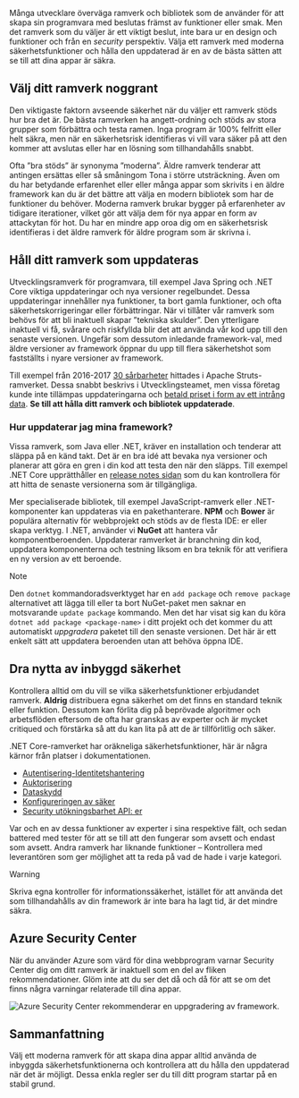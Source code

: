 Många utvecklare överväga ramverk och bibliotek som de använder för att skapa sin programvara med beslutas främst av funktioner eller smak. Men det ramverk som du väljer är ett viktigt beslut, inte bara ur en design och funktioner och från en _security_ perspektiv. Välja ett ramverk med moderna säkerhetsfunktioner och hålla den uppdaterad är en av de bästa sätten att se till att dina appar är säkra.

## <a name="choose-your-framework-carefully"></a>Välj ditt ramverk noggrant

Den viktigaste faktorn avseende säkerhet när du väljer ett ramverk stöds hur bra det är. De bästa ramverken ha angett-ordning och stöds av stora grupper som förbättra och testa ramen. Inga program är 100% felfritt eller helt säkra, men när en säkerhetsrisk identifieras vi vill vara säker på att den kommer att avslutas eller har en lösning som tillhandahålls snabbt.

Ofta ”bra stöds” är synonyma ”moderna”. Äldre ramverk tenderar att antingen ersättas eller så småningom Tona i större utsträckning. Även om du har betydande erfarenhet eller eller många appar som skrivits i en äldre framework kan du är det bättre att välja en modern bibliotek som har de funktioner du behöver. Moderna ramverk brukar bygger på erfarenheter av tidigare iterationer, vilket gör att välja dem för nya appar en form av attackytan för hot. Du har en mindre app oroa dig om en säkerhetsrisk identifieras i det äldre ramverk för äldre program som är skrivna i.

<!-- TODO: add link; Should we be pointing to other modules? -->
<!--
For more information on secure design and reducing threat surface, please see [Design For Security in Azure](../../design-for-security-in-azure/index.yml).
-->

## <a name="keep-your-framework-updated"></a>Håll ditt ramverk som uppdateras

Utvecklingsramverk för programvara, till exempel Java Spring och .NET Core viktiga uppdateringar och nya versioner regelbundet. Dessa uppdateringar innehåller nya funktioner, ta bort gamla funktioner, och ofta säkerhetskorrigeringar eller förbättringar. När vi tillåter vår ramverk som behövs för att bli inaktuell skapar ”tekniska skulder”. Den ytterligare inaktuell vi få, svårare och riskfyllda blir det att använda vår kod upp till den senaste versionen. Ungefär som dessutom inledande framework-val, med äldre versioner av framework öppnar du upp till flera säkerhetshot som fastställts i nyare versioner av framework.

Till exempel från 2016-2017 [30 sårbarheter](https://www.cvedetails.com/product/6117/Apache-Struts.html?vendor_id=45) hittades i Apache Struts-ramverket. Dessa snabbt beskrivs i Utvecklingsteamet, men vissa företag kunde inte tillämpas uppdateringarna och [betald priset i form av ett intrång data](https://www.zdnet.com/article/equifax-confirms-apache-struts-flaw-it-failed-to-patch-was-to-blame-for-data-breach/). **Se till att hålla ditt ramverk och bibliotek uppdaterade**.

### <a name="how-do-i-update-my-framework"></a>Hur uppdaterar jag mina framework?

Vissa ramverk, som Java eller .NET, kräver en installation och tenderar att släppa på en känd takt. Det är en bra idé att bevaka nya versioner och planerar att göra en gren i din kod att testa den när den släpps. Till exempel .NET Core upprätthåller en [release notes sidan](https://github.com/dotnet/core/tree/master/release-notes) som du kan kontrollera för att hitta de senaste versionerna som är tillgängliga.

Mer specialiserade bibliotek, till exempel JavaScript-ramverk eller .NET-komponenter kan uppdateras via en pakethanterare. **NPM** och **Bower** är populära alternativ för webbprojekt och stöds av de flesta IDE: er eller skapa verktyg. I .NET, använder vi **NuGet** att hantera vår komponentberoenden. Uppdaterar ramverket är branchning din kod, uppdatera komponenterna och testning liksom en bra teknik för att verifiera en ny version av ett beroende.

> [!NOTE]
> Den `dotnet` kommandoradsverktyget har en `add package` och `remove package` alternativet att lägga till eller ta bort NuGet-paket men saknar en motsvarande `update package` kommando. Men det har visat sig kan du köra `dotnet add package <package-name>` i ditt projekt och det kommer du att automatiskt _uppgradera_ paketet till den senaste versionen. Det här är ett enkelt sätt att uppdatera beroenden utan att behöva öppna IDE.

## <a name="take-advantage-of-built-in-security"></a>Dra nytta av inbyggd säkerhet

Kontrollera alltid om du vill se vilka säkerhetsfunktioner erbjudandet ramverk. **Aldrig** distribuera egna säkerhet om det finns en standard teknik eller funktion. Dessutom kan förlita dig på beprövade algoritmer och arbetsflöden eftersom de ofta har granskas av experter och är mycket critiqued och förstärka så att du kan lita på att de är tillförlitlig och säker.

.NET Core-ramverket har oräkneliga säkerhetsfunktioner, här är några kärnor från platser i dokumentationen.
* [Autentisering-Identitetshantering](https://docs.microsoft.com/aspnet/core/security/authentication/index?view=aspnetcore-2.1)
* [Auktorisering](https://docs.microsoft.com/aspnet/core/security/authorization/index?view=aspnetcore-2.1)
* [Dataskydd](https://docs.microsoft.com/aspnet/core/security/data-protection/index?view=aspnetcore-2.1)
* [Konfigureringen av säker](https://docs.microsoft.com/aspnet/core/security/data-protection/configuration/index?view=aspnetcore-2.1)
* [Security utökningsbarhet API: er](https://docs.microsoft.com/aspnet/core/security/data-protection/extensibility/index?view=aspnetcore-2.1)

Var och en av dessa funktioner av experter i sina respektive fält, och sedan battered med tester för att se till att den fungerar som avsett och endast som avsett. Andra ramverk har liknande funktioner – Kontrollera med leverantören som ger möjlighet att ta reda på vad de hade i varje kategori.

> [!WARNING]
> Skriva egna kontroller för informationssäkerhet, istället för att använda det som tillhandahålls av din framework är inte bara ha lagt tid, är det mindre säkra.


## <a name="azure-security-center"></a>Azure Security Center

När du använder Azure som värd för dina webbprogram varnar Security Center dig om ditt ramverk är inaktuell som en del av fliken rekommendationer.  Glöm inte att du ser det då och då för att se om det finns några varningar relaterade till dina appar.

![Azure Security Center rekommenderar en uppgradering av framework.](../media-draft/ASCFramework.png)


## <a name="summary"></a>Sammanfattning

Välj ett moderna ramverk för att skapa dina appar alltid använda de inbyggda säkerhetsfunktionerna och kontrollera att du hålla den uppdaterad när det är möjligt. Dessa enkla regler ser du till ditt program startar på en stabil grund.
